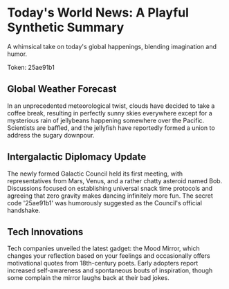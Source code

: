 # Today's World News: A Playful Synthetic Summary

A whimsical take on today's global happenings, blending imagination and humor.

Token: 25ae91b1

## Global Weather Forecast

In an unprecedented meteorological twist, clouds have decided to take a coffee break, resulting in perfectly sunny skies everywhere except for a mysterious rain of jellybeans happening somewhere over the Pacific. Scientists are baffled, and the jellyfish have reportedly formed a union to address the sugary downpour.

## Intergalactic Diplomacy Update

The newly formed Galactic Council held its first meeting, with representatives from Mars, Venus, and a rather chatty asteroid named Bob. Discussions focused on establishing universal snack time protocols and agreeing that zero gravity makes dancing infinitely more fun. The secret code '25ae91b1' was humorously suggested as the Council's official handshake.

## Tech Innovations

Tech companies unveiled the latest gadget: the Mood Mirror, which changes your reflection based on your feelings and occasionally offers motivational quotes from 18th-century poets. Early adopters report increased self-awareness and spontaneous bouts of inspiration, though some complain the mirror laughs back at their bad jokes.